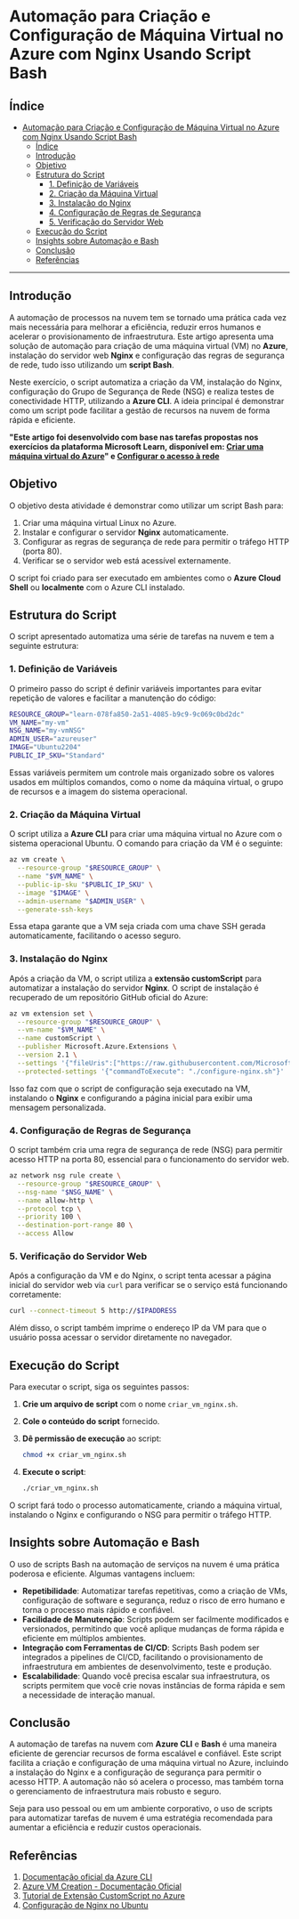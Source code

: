 # Automação para Criação e Configuração de Máquina Virtual no Azure com Nginx Usando Script Bash

## Índice

- [Automação para Criação e Configuração de Máquina Virtual no Azure com Nginx Usando Script Bash](#automação-para-criação-e-configuração-de-máquina-virtual-no-azure-com-nginx-usando-script-bash)
  - [Índice](#índice)
  - [Introdução](#introdução)
  - [Objetivo](#objetivo)
  - [Estrutura do Script](#estrutura-do-script)
    - [1. Definição de Variáveis](#1-definição-de-variáveis)
    - [2. Criação da Máquina Virtual](#2-criação-da-máquina-virtual)
    - [3. Instalação do Nginx](#3-instalação-do-nginx)
    - [4. Configuração de Regras de Segurança](#4-configuração-de-regras-de-segurança)
    - [5. Verificação do Servidor Web](#5-verificação-do-servidor-web)
  - [Execução do Script](#execução-do-script)
  - [Insights sobre Automação e Bash](#insights-sobre-automação-e-bash)
  - [Conclusão](#conclusão)
  - [Referências](#referências)

---

## Introdução

A automação de processos na nuvem tem se tornado uma prática cada vez mais necessária para melhorar a eficiência, reduzir erros humanos e acelerar o provisionamento de infraestrutura. Este artigo apresenta uma solução de automação para criação de uma máquina virtual (VM) no **Azure**, instalação do servidor web **Nginx** e configuração das regras de segurança de rede, tudo isso utilizando um **script Bash**.

Neste exercício, o script automatiza a criação da VM, instalação do Nginx, configuração do Grupo de Segurança de Rede (NSG) e realiza testes de conectividade HTTP, utilizando a **Azure CLI**. A ideia principal é demonstrar como um script pode facilitar a gestão de recursos na nuvem de forma rápida e eficiente.

**"Este artigo foi desenvolvido com base nas tarefas propostas nos exercícios da plataforma Microsoft Learn, disponível em: [Criar uma máquina virtual do Azure](https://learn.microsoft.com/pt-br/training/modules/describe-azure-compute-networking-services/3-exercise-create-azure-virtual-machine.)" e [Configurar o acesso à rede](https://learn.microsoft.com/pt-br/training/modules/describe-azure-compute-networking-services/9-exercise-configure-network-access)**


## Objetivo

O objetivo desta atividade é demonstrar como utilizar um script Bash para:

1. Criar uma máquina virtual Linux no Azure.
2. Instalar e configurar o servidor **Nginx** automaticamente.
3. Configurar as regras de segurança de rede para permitir o tráfego HTTP (porta 80).
4. Verificar se o servidor web está acessível externamente.

O script foi criado para ser executado em ambientes como o **Azure Cloud Shell** ou **localmente** com o Azure CLI instalado.

## Estrutura do Script

O script apresentado automatiza uma série de tarefas na nuvem e tem a seguinte estrutura:

### 1. Definição de Variáveis

O primeiro passo do script é definir variáveis importantes para evitar repetição de valores e facilitar a manutenção do código:

```bash
RESOURCE_GROUP="learn-078fa850-2a51-4085-b9c9-9c069c0bd2dc"
VM_NAME="my-vm"
NSG_NAME="my-vmNSG"
ADMIN_USER="azureuser"
IMAGE="Ubuntu2204"
PUBLIC_IP_SKU="Standard"
```

Essas variáveis permitem um controle mais organizado sobre os valores usados em múltiplos comandos, como o nome da máquina virtual, o grupo de recursos e a imagem do sistema operacional.

### 2. Criação da Máquina Virtual

O script utiliza a **Azure CLI** para criar uma máquina virtual no Azure com o sistema operacional Ubuntu. O comando para criação da VM é o seguinte:

```bash
az vm create \
  --resource-group "$RESOURCE_GROUP" \
  --name "$VM_NAME" \
  --public-ip-sku "$PUBLIC_IP_SKU" \
  --image "$IMAGE" \
  --admin-username "$ADMIN_USER" \
  --generate-ssh-keys
```

Essa etapa garante que a VM seja criada com uma chave SSH gerada automaticamente, facilitando o acesso seguro.

### 3. Instalação do Nginx

Após a criação da VM, o script utiliza a **extensão customScript** para automatizar a instalação do servidor **Nginx**. O script de instalação é recuperado de um repositório GitHub oficial do Azure:

```bash
az vm extension set \
  --resource-group "$RESOURCE_GROUP" \
  --vm-name "$VM_NAME" \
  --name customScript \
  --publisher Microsoft.Azure.Extensions \
  --version 2.1 \
  --settings '{"fileUris":["https://raw.githubusercontent.com/MicrosoftDocs/mslearn-welcome-to-azure/master/configure-nginx.sh"]}' \
  --protected-settings '{"commandToExecute": "./configure-nginx.sh"}'
```

Isso faz com que o script de configuração seja executado na VM, instalando o **Nginx** e configurando a página inicial para exibir uma mensagem personalizada.

### 4. Configuração de Regras de Segurança

O script também cria uma regra de segurança de rede (NSG) para permitir acesso HTTP na porta 80, essencial para o funcionamento do servidor web.

```bash
az network nsg rule create \
  --resource-group "$RESOURCE_GROUP" \
  --nsg-name "$NSG_NAME" \
  --name allow-http \
  --protocol tcp \
  --priority 100 \
  --destination-port-range 80 \
  --access Allow
```

### 5. Verificação do Servidor Web

Após a configuração da VM e do Nginx, o script tenta acessar a página inicial do servidor web via `curl` para verificar se o serviço está funcionando corretamente:

```bash
curl --connect-timeout 5 http://$IPADDRESS
```

Além disso, o script também imprime o endereço IP da VM para que o usuário possa acessar o servidor diretamente no navegador.

## Execução do Script

Para executar o script, siga os seguintes passos:

1. **Crie um arquivo de script** com o nome `criar_vm_nginx.sh`.
2. **Cole o conteúdo do script** fornecido.
3. **Dê permissão de execução** ao script:

   ```bash
   chmod +x criar_vm_nginx.sh
   ```

4. **Execute o script**:

   ```bash
   ./criar_vm_nginx.sh
   ```

O script fará todo o processo automaticamente, criando a máquina virtual, instalando o Nginx e configurando o NSG para permitir o tráfego HTTP.

## Insights sobre Automação e Bash

O uso de scripts Bash na automação de serviços na nuvem é uma prática poderosa e eficiente. Algumas vantagens incluem:

- **Repetibilidade**: Automatizar tarefas repetitivas, como a criação de VMs, configuração de software e segurança, reduz o risco de erro humano e torna o processo mais rápido e confiável.
- **Facilidade de Manutenção**: Scripts podem ser facilmente modificados e versionados, permitindo que você aplique mudanças de forma rápida e eficiente em múltiplos ambientes.
- **Integração com Ferramentas de CI/CD**: Scripts Bash podem ser integrados a pipelines de CI/CD, facilitando o provisionamento de infraestrutura em ambientes de desenvolvimento, teste e produção.
- **Escalabilidade**: Quando você precisa escalar sua infraestrutura, os scripts permitem que você crie novas instâncias de forma rápida e sem a necessidade de interação manual.

## Conclusão

A automação de tarefas na nuvem com **Azure CLI** e **Bash** é uma maneira eficiente de gerenciar recursos de forma escalável e confiável. Este script facilita a criação e configuração de uma máquina virtual no Azure, incluindo a instalação do Nginx e a configuração de segurança para permitir o acesso HTTP. A automação não só acelera o processo, mas também torna o gerenciamento de infraestrutura mais robusto e seguro.

Seja para uso pessoal ou em um ambiente corporativo, o uso de scripts para automatizar tarefas de nuvem é uma estratégia recomendada para aumentar a eficiência e reduzir custos operacionais.

## Referências

1. [Documentação oficial da Azure CLI](https://learn.microsoft.com/en-us/cli/azure/)
2. [Azure VM Creation - Documentação Oficial](https://learn.microsoft.com/en-us/azure/virtual-machines/linux/quick-create-cli)
3. [Tutorial de Extensão CustomScript no Azure](https://learn.microsoft.com/en-us/azure/virtual-machines/extensions/custom-script-linux)
4. [Configuração de Nginx no Ubuntu](https://www.nginx.com/resources/wiki/start/)
